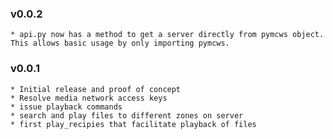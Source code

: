 ### v0.0.2
    * api.py now has a method to get a server directly from pymcws object. This allows basic usage by only importing pymcws.   

### v0.0.1
    * Initial release and proof of concept
    * Resolve media network access keys
    * issue playback commands
    * search and play files to different zones on server
    * first play_recipies that facilitate playback of files  
